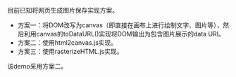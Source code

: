 目前已知将网页生成图片保存实现方案。

- 方案一：将DOM改写为canvas（即直接在画布上进行绘制文字、图片等），然后利用canvas的toDataURL()实现将DOM输出为包含图片展示的data URI。
- 方案二：使用html2canvas.js实现。
- 方案三：使用rasterizeHTML.js实现。

该demo采用方案二。
